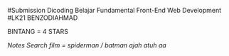 #Submission Dicoding Belajar Fundamental Front-End Web Development
#LK21 BENZODIAHMAD

BINTANG = 4 STARS

*Notes*
*Search film = spiderman / batman ajah atuh aa*
